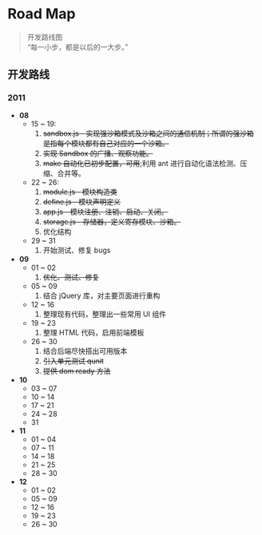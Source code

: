 Road Map
========
> 开发路线图 <br />
> “每一小步，都是以后的一大步。”

## 开发路线 ##
### __2011__ ###
* __08__
    * 15 ~ 19:
        1. <del>sandbox.js - 实现强沙箱模式及沙箱之间的通信机制；所谓的强沙箱是指每个模块都有自己对应的一个沙箱。</del>
        2. <del>实现 Sandbox 的广播、观察功能。</del>
        3. <del>make 自动化已初步配置，可用</del>;利用 ant 进行自动化语法检测、压缩、合并等。
    * 22 ~ 26:
        1. <del>module.js - 模块构造类</del>
        2. <del>define.js - 模块声明定义</del>
        3. <del>app.js - 模块注册、注销、启动、关闭。</del>
        4. <del>storage.js - 存储器，定义寄存模块、沙箱。</del>
        5. 优化结构
    * 29 ~ 31
        1. 开始测试、修复 bugs
* __09__
    * 01 ~ 02
        1. <del>优化、测试、修复</del>
    * 05 ~ 09
        1. 结合 jQuery 库，对主要页面进行重构
    * 12 ~ 16
        1. 整理现有代码，整理出一些常用 UI 组件
    * 19 ~ 23
        1. 整理 HTML 代码，启用前端模板
    * 26 ~ 30
        1. 结合后端尽快搭出可用版本
        2. <del>引入单元测试 qunit</del>
        3. <del>提供 dom ready 方法</del>
* __10__
    * 03 ~ 07
    * 10 ~ 14
    * 17 ~ 21
    * 24 ~ 28
    * 31
* __11__
    * 01 ~ 04
    * 07 ~ 11
    * 14 ~ 18
    * 21 ~ 25
    * 28 ~ 30
* __12__
    * 01 ~ 02
    * 05 ~ 09
    * 12 ~ 16
    * 19 ~ 23
    * 26 ~ 30
